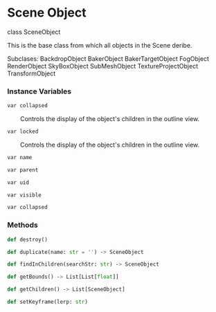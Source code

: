 # Scene Object

class SceneObject

This is the base class from which all objects in the Scene deribe.

Subclases:
BackdropObject BakerObject BakerTargetObject FogObject RenderObject SkyBoxObject SubMeshObject TextureProjectObject TransformObject


### Instance Variables

<!-- ### var collapsed -->

```python
var collapsed
```

<p style="text-indent: 30px;">Controls the display of the object's children in the outline view.</p>

```python
var locked
```

<p style="text-indent: 30px;">Controls the display of the object's children in the outline view.</p>


```python
var name
```
```python
var parent
```
```python
var uid
```
```python
var visible
```

<!-- ### var locked -->

<!-- ## var name -->

<!-- ## var parent -->

<!-- ## var uid -->

<!-- ## var visible -->



```python title="example"
var collapsed
```


### Methods

```python
def destroy()
```

```python
def duplicate(name: str = '') ‑> SceneObject
```

```python
def findInChildren(searchStr: str) ‑> SceneObject
```

```python
def getBounds() ‑> List[List[float]]
```

```python
def getChildren() ‑> List[SceneObject]
```

```python
def setKeyframe(lerp: str)
```